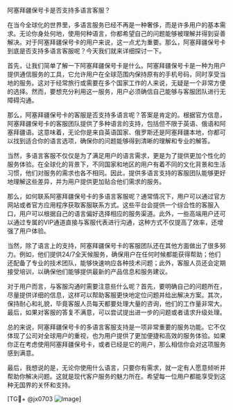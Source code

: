 阿塞拜疆保号卡是否支持多语言客服？

在当今全球化的世界里，多语言服务已经不再是一种奢侈，而是许多用户的基本需求。无论你身处何地，使用何种语言，你都希望自己的问题能够被理解并得到妥善解决。对于阿塞拜疆保号卡的用户来说，这一点尤为重要。那么，阿塞拜疆保号卡到底是否支持多语言客服呢？今天我们就来详细探讨一下。

首先，让我们简单了解一下阿塞拜疆保号卡是什么。阿塞拜疆保号卡是一种为用户提供通信服务的工具，它允许用户在全球范围内保持原有的手机号码，同时享受当地的服务。这对于经常旅行或需要在多个国家工作的人来说，无疑是一个非常方便的选择。然而，要想充分利用这一服务，用户必须确信自己能够与客服团队进行无障碍沟通。

那么，阿塞拜疆保号卡的客服是否支持多语言呢？答案是肯定的。根据官方信息，阿塞拜疆保号卡的客服团队提供了多种语言的支持，包括但不限于英语、俄语和阿塞拜疆语。这意味着，无论你是来自英语国家、俄罗斯还是阿塞拜疆本地，你都可以找到适合你的语言选项，确保你的问题能够得到清晰的理解和专业的解答。

当然，多语言客服不仅仅是为了满足用户的语言需求，更是为了提供更加个性化的服务体验。在全球化的背景下，不同国家和地区的用户有着不同的文化背景和生活习惯，他们对服务的需求也各不相同。因此，提供多语言支持的客服团队能够更好地理解这些差异，并为用户提供更加贴合他们需求的服务。

那么，如何联系阿塞拜疆保号卡的多语言客服呢？通常情况下，用户可以通过官方网站或者官方应用程序获取客服联系方式。这些平台会提供一个综合性的客服入口，用户可以根据自己的语言偏好选择相应的服务渠道。此外，一些高端用户还可以通过专属的VIP通道直接与客服代表进行沟通，这种方式不仅提高了效率，还增强了用户体验。

当然，除了语言上的支持，阿塞拜疆保号卡的客服团队还在其他方面做出了很多努力。例如，他们提供24/7全天候服务，确保用户在任何时候都能获得帮助；他们还配备了专业的技术团队，能够快速响应各种技术问题；此外，客服人员还会定期接受培训，以确保他们能够提供最新的产品信息和服务建议。

对于用户而言，与客服沟通时需要注意些什么呢？首先，要明确自己的问题所在，尽量提供详细的信息，这样可以帮助客服更快地定位问题并给出解决方案。其次，保持耐心和礼貌，毕竟客服人员每天都要处理大量的咨询，他们的工作量非常大。最后，如果对客服的答复不满意，可以尝试提出进一步的问题或者请求升级处理。

总的来说，阿塞拜疆保号卡的多语言客服支持是一项非常重要的服务功能。它不仅体现了公司对全球用户的重视，也为用户提供了更加便捷和高效的服务体验。如果你正在考虑使用阿塞拜疆保号卡，或者已经是它的用户，那么相信你会对这项服务感到满意。

最后，我想说的是，无论你使用什么语言，只要你有需求，就一定有人愿意倾听并帮助你解决问题。这就是现代客户服务的魅力所在。希望每一位用户都能享受到这种无国界的关怀和支持。

[TG💪+ @jx0703 ![Image](https://github.com/user-attachments/assets/dbca1d08-cadb-493c-b0ec-ad6f7a83f270)]